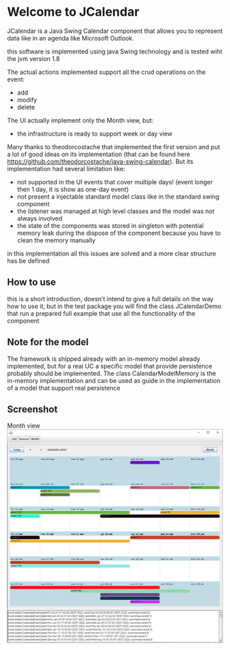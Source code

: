# Welcome to JCalendar
JCalendar is a Java Swing Calendar component that allows you to represent data like in an agenda like Microsoft Outlook.

this software is implemented using java Swing technology and is tested wiht the jvm version 1.8
  
The actual actions implemented support all the crud operations on the event:
- add
- modify
- delete 

The UI actually implement only the Month view, but:
 - the infrastructure is ready to support week or day view

Many thanks to theodorcostache that implemented the first version and put a lot of good ideas on its implementation (that can be found here https://github.com/theodorcostache/java-swing-calendar).
But its implementation had  several limitation like:
 - not supported in the UI events that cover multiple days! (event longer then 1 day, it is show as one-day event) 
 - not present a injectable standard model class like in the standard swing component
 - the listener was managed at high level classes and the model was not always involved
 - the state of the components was stored in singleton with potential memory leak during the dispose of the component because you have to clean the memory manually

in this implementation all this issues are solved and a more clear structure has be defined
 
## How to use
this is a short introduction, doesn't intend to give a full details on the way how to use it, 
but in the test package you will find the class JCalendarDemo that run a prepared full example that use all the functionality of the component

## Note for the model
The framework is shipped already with an in-memory model already implemented, but for a real UC a specific model that provide persistence probably should be implemented. The class CalendarModelMemory is the in-memory implementation and can be used as guide in the implementation of a model that support real persistence
 
## Screenshot
Month view
<img src="https://github.com/alesky78/JCalendar/blob/main/screenshot/month-view.png">

 
